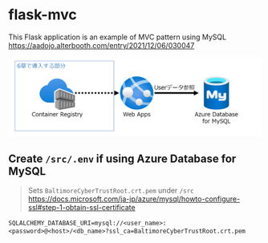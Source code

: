 # flask-mvc
This Flask application is an example of MVC pattern using MySQL  
https://aadojo.alterbooth.com/entry/2021/12/06/030047

![architecture](./flask-sample.png)

## Create `/src/.env` if using Azure Database for MySQL
> Sets `BaltimoreCyberTrustRoot.crt.pem` under `/src`  
> https://docs.microsoft.com/ja-jp/azure/mysql/howto-configure-ssl#step-1-obtain-ssl-certificate

```
SQLALCHEMY_DATABASE_URI=mysql://<user_name>:<password>@<host>/<db_name>?ssl_ca=BaltimoreCyberTrustRoot.crt.pem
```
